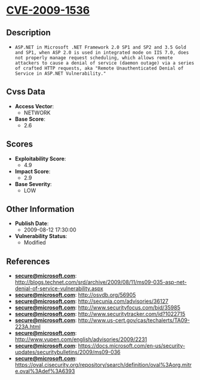 
# [CVE-2009-1536](http://blogs.technet.com/srd/archive/2009/08/11/ms09-035-asp-net-denial-of-service-vulnerability.aspx)

## Description

- `ASP.NET in Microsoft .NET Framework 2.0 SP1 and SP2 and 3.5 Gold and SP1, when ASP 2.0 is used in integrated mode on IIS 7.0, does not properly manage request scheduling, which allows remote attackers to cause a denial of service (daemon outage) via a series of crafted HTTP requests, aka "Remote Unauthenticated Denial of Service in ASP.NET Vulnerability."`

## Cvss Data

- **Access Vector**:
  - NETWORK
- **Base Score**:
  - 2.6

## Scores

- **Exploitability Score**:
  - 4.9
- **Impact Score**:
  - 2.9
- **Base Severity**:
  - LOW

## Other Information

- **Publish Date**:
  - 2009-08-12 17:30:00
- **Vulnerability Status**:
  - Modified

## References

- **secure@microsoft.com**: http://blogs.technet.com/srd/archive/2009/08/11/ms09-035-asp-net-denial-of-service-vulnerability.aspx
- **secure@microsoft.com**: http://osvdb.org/56905
- **secure@microsoft.com**: http://secunia.com/advisories/36127
- **secure@microsoft.com**: http://www.securityfocus.com/bid/35985
- **secure@microsoft.com**: http://www.securitytracker.com/id?1022715
- **secure@microsoft.com**: http://www.us-cert.gov/cas/techalerts/TA09-223A.html
- **secure@microsoft.com**: http://www.vupen.com/english/advisories/2009/2231
- **secure@microsoft.com**: https://docs.microsoft.com/en-us/security-updates/securitybulletins/2009/ms09-036
- **secure@microsoft.com**: https://oval.cisecurity.org/repository/search/definition/oval%3Aorg.mitre.oval%3Adef%3A6393
